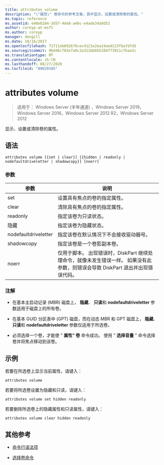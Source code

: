 ```yaml
---
title: attributes volume
description: "\"属性\" 卷命令的参考文章，其中显示、设置或清除卷的属性。"
ms.topic: reference
ms.assetid: e40e8284-3d57-4de8-a46c-e4ade34a0d53
author: coreyp-at-msft
ms.author: coreyp
manager: dongill
ms.date: 10/16/2017
ms.openlocfilehash: 71f11eb692676cec4121e2ea24aed123f6a7d7d5
ms.sourcegitcommit: 96d46c702e7a9c3a321bbbb5284f73911c7baa3c
ms.translationtype: MT
ms.contentlocale: zh-CN
ms.lasthandoff: 08/27/2020
ms.locfileid: "89029185"
---
```

# <a name="attributes-volume"></a>attributes volume

> 适用于： Windows Server (半年通道) ，Windows Server 2019，Windows Server 2016，Windows Server 2012 R2，Windows Server 2012

显示、设置或清除卷的属性。

## <a name="syntax"></a>语法

```
attributes volume [{set | clear}] [{hidden | readonly | nodefaultdriveletter | shadowcopy}] [noerr]
```

### <a name="parameters"></a>参数

| 参数 | 说明 |
| ------- | -------- |
| set | 设置具有焦点的卷的指定属性。 |
| clear | 清除具有焦点的卷的指定属性。 |
| readonly | 指定该卷为只读状态。 |
| 隐藏 | 指定该卷为隐藏状态。 |
| nodefaultdriveletter | 指定该卷在默认情况下不会接收驱动器号。 |
| shadowcopy | 指定该卷是一个卷影副本卷。 |
| noerr | 仅用于脚本。 出现错误时，DiskPart 继续处理命令，就像未发生错误一样。 如果没有此参数，则错误会导致 DiskPart 退出并出现错误代码。 |

### <a name="remarks"></a>注解

- 在基本主启动记录 (MBR) 磁盘上， **隐藏**、 **只读**和 **nodefaultdriveletter** 参数适用于磁盘上的所有卷。

- 在基本 GUID 分区表中 (GPT) 磁盘，而在动态 MBR 和 GPT 磁盘上， **隐藏**、 **只读**和 **nodefaultdriveletter** 参数仅适用于所选卷。

- 必须选择一个卷，才能使 " **属性" 卷** 命令成功。 使用 " **选择音量** " 命令选择卷并将焦点移动到该卷。

## <a name="examples"></a>示例

若要在所选卷上显示当前属性，请键入：

```
attributes volume
```

若要将所选卷设置为隐藏和只读，请键入：

```
attributes volume set hidden readonly
```

若要删除所选卷上的隐藏属性和只读属性，请键入：

```
attributes volume clear hidden readonly
```

## <a name="additional-references"></a>其他参考

- [命令行语法项](command-line-syntax-key.md)

- [选择卷命令](select-volume.md)
